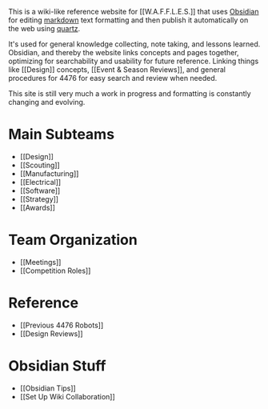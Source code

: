 This is a wiki-like reference website for [[W.A.F.F.L.E.S.]] that uses [Obsidian](https://obsidian.md/) for editing [markdown](https://en.wikipedia.org/wiki/Markdown) text formatting and then publish it automatically on the web using [quartz](https://github.com/jackyzha0/quartz).

It's used for general knowledge collecting, note taking, and lessons learned. Obsidian, and thereby the website links concepts and pages together, optimizing for searchability and usability for future reference. Linking things like [[Design]] concepts, [[Event & Season Reviews]], and general procedures for 4476 for easy search and review when needed.

This site is still very much a work in progress and formatting is constantly changing and evolving.

# Main Subteams

- [[Design]]
- [[Scouting]]
- [[Manufacturing]]
- [[Electrical]]
- [[Software]]
- [[Strategy]]
- [[Awards]]

# Team Organization

- [[Meetings]]
- [[Competition Roles]]

# Reference

- [[Previous 4476 Robots]]
- [[Design Reviews]]
# Obsidian Stuff

- [[Obsidian Tips]]
- [[Set Up Wiki Collaboration]]

